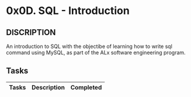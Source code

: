 # 0x0D. SQL - Introduction

## DISCRIPTION
An introduction to SQL with the objectibe of learning how to write sql command using MySQL, as part of the ALx software engineering program.

## Tasks
|Tasks| Description | Completed |
|-----|-------------| ----------|
